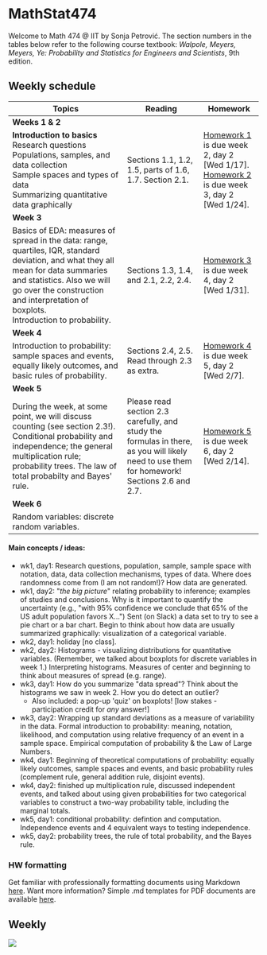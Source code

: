 # MathStat474
Welcome to Math 474 @ IIT by Sonja Petrović. 
The section numbers in the tables below refer to the following course textbook:  *Walpole, Meyers, Meyers, Ye:  Probability and Statistics for Engineers and Scientists*, 9th edition.

## Weekly schedule 

| Topics | Reading| Homework | 
|----| ----| ---| 
| **Weeks 1 & 2** | || 
|  **Introduction to basics**  <br> Research questions <br> Populations, samples, and data collection <br> Sample spaces and types of data <br> Summarizing quantitative data graphically | Sections 1.1, 1.2, 1.5, parts of 1.6, 1.7. Section 2.1.|  [Homework 1](https://sondzus.github.io/MathStat474/HW1.html) is due week 2, day 2 [Wed 1/17].  <br> [Homework 2](https://sondzus.github.io/MathStat474/HW2.html) is due week 3, day 2 [Wed 1/24]. |
| **Week 3** | || 
|  Basics of EDA:  measures of spread in the data: range, quartiles, IQR, standard deviation, and what they all mean for data summaries and statistics.  Also we will go over the construction and interpretation of boxplots. <br> Introduction to probability. | Sections 1.3, 1.4, and 2.1, 2.2, 2.4. |  [Homework 3](https://sondzus.github.io/MathStat474/HW3.html) is due week 4, day 2 [Wed 1/31]. |
| **Week 4** | || 
|  Introduction to probability: sample spaces and events, equally likely outcomes, and basic rules of probability. | Sections 2.4, 2.5. Read through 2.3 as extra. |[Homework 4](https://sondzus.github.io/MathStat474/HW4.html) is due week 5, day 2 [Wed 2/7].  |
| **Week 5** | || 
| During the week, at some point, we will discuss counting (see section 2.3!). <br> Conditional probability and independence; the general multiplication rule; probability trees. The law of total probabilty and Bayes' rule. | Please read section 2.3 carefully, and study the formulas in there, as you will likely need to use them for homework!<br> Sections 2.6 and 2.7. | [Homework 5](https://sondzus.github.io/MathStat474/HW5.html) is due week 6, day 2 [Wed 2/14]. |
| **Week 6** | || 
| Random variables: discrete random variables. | | | 

#### Main concepts / ideas: 

* wk1, day1: Research questions, population, sample, sample space with notation, data, data collection mechanisms, types of data. Where does randomness come from (I am not random!)? How data are generated. 
* wk1, day2: "*the big picture*" relating probability to inference; examples of studies and conclusions. Why is it important to quantify the uncertainty (e.g., "with 95% confidence we conclude that 65% of the US adult population favors X...") Sent (on Slack)  a data set to try to see a pie chart or a bar chart. Begin to think about how data are usually summarized graphically: visualization of a categorical variable. 
* wk2, day1: holiday [no class].
* wk2, day2: Histograms - visualizing distributions for quantitative variables. (Remember, we talked about boxplots for discrete variables in week 1.) Interpreting histograms. Measures of center and beginning to think about measures of spread (e.g. range). 
* wk3, day1: How do you summarize "data spread"? Think about the histograms we saw in week 2. How you do detect an outlier? 
   * Also included: a pop-up 'quiz' on boxplots! [low stakes - participation credit for *any* answer!]
* wk3, day2: Wrapping up standard deviations as a measure of variability in the data. Formal introduction to probability: meaning, notation, likelihood, and computation using relative frequency of an event in a sample space. Empirical computation of probability & the Law of Large Numbers. 
* wk4, day1: Beginning of theoretical computations of probability: equally likely outcomes, sample spaces and events, and basic probability rules (complement rule, general addition rule, disjoint events). 
* wk4, day2: finished up multiplication rule, discussed independent events, and talked about using given probabilities for two categorical variables to construct a two-way probability table, including the marginal totals. 
* wk5, day1: conditional probability: defintion and computation. Independence events and 4 equivalent ways to testing independence. 
* wk5, day2: probability trees, the rule of total probability, and the Bayes rule. 

### HW formatting 


Get familiar with professionally formatting documents using Markdown [here](https://sondzus.github.io/MathStat474/DocumentFormattingGuidelines.html). 
Want more information? Simple .md templates for PDF documents are available [here](https://sondzus.github.io/MathStat474/DocumentFormattingGuidelines.html). 

##  Weekly

![](https://sondzus.github.io/MathStat474/OnePagers-Project%20timeline%20(1).jpg)
